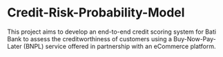 # Credit-Risk-Probability-Model
This project aims to develop an end-to-end credit scoring system for Bati Bank to assess the creditworthiness of customers using a Buy-Now-Pay-Later (BNPL) service offered in partnership with an eCommerce platform. 
